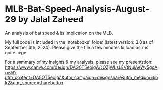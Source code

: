# MLB-Bat-Speed-Analysis-August-29 by Jalal Zaheed

An analysis of bat speed &amp; its implication on the MLB.

My full code is included in the 'notebooks' folder (latest version: 3.0 as of September 4th, 2024). Please give the file a few minutes to load as it is quite large. 

For a summary of my insights & my analysis, please see my presentation: https://www.canva.com/design/DAGOT5eoigA/cOZjWLsLBVtNujAeWy5goA/edit?utm_content=DAGOT5eoigA&utm_campaign=designshare&utm_medium=link2&utm_source=sharebutton

